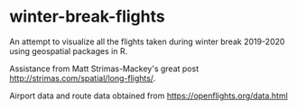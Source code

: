 # winter-break-flights
An attempt to visualize all the flights taken during winter break 2019-2020 using geospatial packages in R. 

Assistance from Matt Strimas-Mackey's great post http://strimas.com/spatial/long-flights/. 

Airport data and route data obtained from https://openflights.org/data.html
